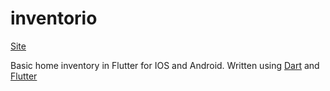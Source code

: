 # inventorio
[Site](https://rcagantas.github.io/inventorio/)

Basic home inventory in Flutter for IOS and Android. 
Written using [Dart](https://www.dartlang.org) and [Flutter](https://flutter.dev)

